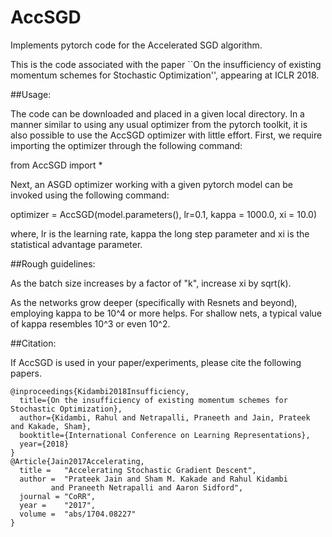 # AccSGD
Implements pytorch code for the Accelerated SGD algorithm.

This is the code associated with the paper ``On the insufficiency of existing momentum schemes for Stochastic Optimization'', appearing at ICLR 2018. 

##Usage:

The code can be downloaded and placed in a given local directory. In a manner similar to using any usual optimizer from the pytorch toolkit, it is also possible to use the AccSGD optimizer with little effort.
First, we require importing the optimizer through the following command:

from AccSGD import *

Next, an ASGD optimizer working with a given pytorch model can be invoked using the following command:

optimizer = AccSGD(model.parameters(), lr=0.1, kappa = 1000.0, xi = 10.0)

where, lr is the learning rate, kappa the long step parameter and xi is the statistical advantage parameter.

##Rough guidelines: 

As the batch size increases by a factor of "k", increase xi by sqrt(k).

As the networks grow deeper (specifically with Resnets and beyond), employing kappa to be 10^4 or more helps. For shallow nets, a typical value of kappa resembles 10^3 or even 10^2.

##Citation:

If AccSGD is used in your paper/experiments, please cite the following papers.

```
@inproceedings{Kidambi2018Insufficiency,
  title={On the insufficiency of existing momentum schemes for Stochastic Optimization},
  author={Kidambi, Rahul and Netrapalli, Praneeth and Jain, Prateek and Kakade, Sham},
  booktitle={International Conference on Learning Representations},
  year={2018}
}
@Article{Jain2017Accelerating,
  title =	"Accelerating Stochastic Gradient Descent",
  author =	"Prateek Jain and Sham M. Kakade and Rahul Kidambi
		 and Praneeth Netrapalli and Aaron Sidford",
  journal =	"CoRR",
  year = 	"2017",
  volume =	"abs/1704.08227"
}
```